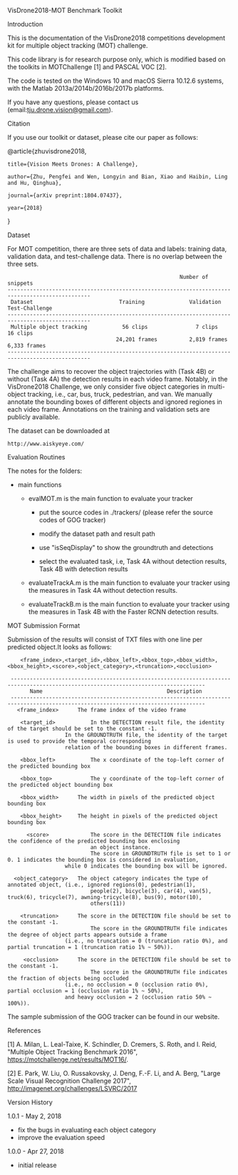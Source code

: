 VisDrone2018-MOT Benchmark Toolkit 

Introduction

This is the documentation of the VisDrone2018 competitions development kit for multiple object tracking (MOT) challenge.

This code library is for research purpose only, which is modified based on the toolkits in MOTChallenge [1] and PASCAL VOC [2]. 

The code is tested on the Windows 10 and macOS Sierra 10.12.6 systems, with the Matlab 2013a/2014b/2016b/2017b platforms.

If you have any questions, please contact us (email:tju.drone.vision@gmail.com).

Citation

If you use our toolkit or dataset, please cite our paper as follows:

@article{zhuvisdrone2018,

    title={Vision Meets Drones: A Challenge},

    author={Zhu, Pengfei and Wen, Longyin and Bian, Xiao and Haibin, Ling and Hu, Qinghua},

    journal={arXiv preprint:1804.07437},

    year={2018}

}


Dataset

For MOT competition, there are three sets of data and labels: training data, validation data, 
and test-challenge data. There is no overlap between the three sets. 

                                                          Number of snippets
    ------------------------------------------------------------------------------------------------
     Dataset                           Training              Validation            Test-Challenge
    ------------------------------------------------------------------------------------------------
     Multiple object tracking           56 clips               7 clips                16 clips
                                      24,201 frames          2,819 frames           6,333 frames
    ------------------------------------------------------------------------------------------------
    
The challenge aims to recover the object trajectories with (Task 4B) or without (Task 4A) the detection results in each video frame. Notably, in the VisDrone2018 Challenge, we only consider five object categories in multi-object tracking, i.e., car, bus, truck, pedestrian, and van. We manually annotate the bounding boxes of different objects and ignored regiones in each video frame. Annotations on the training and validation sets are publicly available.

The dataset can be downloaded at

    http://www.aiskyeye.com/
 

Evaluation Routines

The notes for the folders:
* main functions
	* evalMOT.m is the main function to evaluate your tracker
	    
	    * put the source codes in ./trackers/ (please refer the source codes of GOG tracker) 
	    
	    * modify the dataset path and result path
	    
	    * use "isSeqDisplay" to show the groundtruth and detections 
	    
	    * select the evaluated task, i.e, Task 4A without detection results, Task 4B with detection results
        
  * evaluateTrackA.m is the main function to evaluate your tracker using the measures in Task 4A without detection results.   
  
  * evaluateTrackB.m is the main function to evaluate your tracker using the measures in Task 4B with the Faster RCNN detection results.    
  
MOT Submission Format

Submission of the results will consist of TXT files with one line per predicted object.It looks as follows:

        <frame_index>,<target_id>,<bbox_left>,<bbox_top>,<bbox_width>,<bbox_height>,<score>,<object_category>,<truncation>,<occlusion>

     -----------------------------------------------------------------------------------------------------------------------------------
           Name	                                      Description
     -----------------------------------------------------------------------------------------------------------------------------------
       <frame_index>	  The frame index of the video frame
       
        <target_id>	          In the DETECTION result file, the identity of the target should be set to the constant -1.
   			          In the GROUNDTRUTH file, the identity of the target is used to provide the temporal corresponding 
			          relation of the bounding boxes in different frames.
				  
        <bbox_left>	          The x coordinate of the top-left corner of the predicted bounding box
	
        <bbox_top>	          The y coordinate of the top-left corner of the predicted object bounding box
	
        <bbox_width>	  The width in pixels of the predicted object bounding box
	
        <bbox_height>	  The height in pixels of the predicted object bounding box
	
          <score>	          The score in the DETECTION file indicates the confidence of the predicted bounding box enclosing 
	                          an object instance.
                              The score in GROUNDTRUTH file is set to 1 or 0. 1 indicates the bounding box is considered in evaluation, 
			          while 0 indicates the bounding box will be ignored.
				  
      <object_category>	  The object category indicates the type of annotated object, (i.e., ignored regions(0), pedestrian(1), 
                              people(2), bicycle(3), car(4), van(5), truck(6), tricycle(7), awning-tricycle(8), bus(9), motor(10), 
                              others(11))
			      
        <truncation>	  The score in the DETECTION file should be set to the constant -1.
                              The score in the GROUNDTRUTH file indicates the degree of object parts appears outside a frame 
			          (i.e., no truncation = 0 (truncation ratio 0%), and partial truncation = 1 (truncation ratio 1% ~ 50%)).
			      
         <occlusion>	  The score in the DETECTION file should be set to the constant -1.
                              The score in the GROUNDTRUTH file indicates the fraction of objects being occluded 
			          (i.e., no occlusion = 0 (occlusion ratio 0%), partial occlusion = 1 (occlusion ratio 1% ~ 50%), 
			          and heavy occlusion = 2 (occlusion ratio 50% ~ 100%)).

The sample submission of the GOG tracker can be found in our website.


References

[1] A. Milan, L. Leal-Taixe, K. Schindler, D. Cremers, S. Roth, and I. Reid, "Multiple Object Tracking Benchmark 2016", https://motchallenge.net/results/MOT16/.

[2] E. Park, W. Liu, O. Russakovsky, J. Deng, F.-F. Li, and A. Berg, "Large Scale Visual Recognition Challenge 2017", http://imagenet.org/challenges/LSVRC/2017

Version History

1.0.1 - May 2, 2018
  - fix the bugs in evaluating each object category
  - improve the evaluation speed
  
1.0.0 - Apr 27, 2018
  - initial release
  
